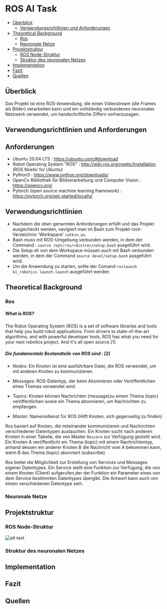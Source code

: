 # ROS AI Task

* [Überblick](#überblick)
  * [Verwendungsrichtlinien und Anforderungen](#verwendungsrichtlinien-und-anforderungen)
* [Theoretical Background](#theoretical-background)
  * [Ros](#ros)
  * [Neuronale Netze](#neuronale-netze)
* [Projektstruktur](#projektstruktur)
  * [ROS Node-Struktur](ros-node-struktur)
  * [Struktur des neuronalen Netzes](#struktur-des-neuronalen-netzes)
* [Implementation](#implementation)
* [Fazit](#fazit)
* [Quellen](#quellen)


## Überblick
Das Projekt ist eine ROS-Anwendung, die einen Videostream (die Frames als Bilder) verarbeiten kann und ein vollständig verbundenes neuronales Netzwerk verwendet, um handschriftliche Ziffern vorherzusagen.

## Verwendungsrichtlinien und Anforderungen

## Anforderungen
* Ubuntu 20.04 LTS : https://ubuntu.com/#download
* Robot Operating System "ROS" : http://wiki.ros.org/noetic/Installation (ROS Noetic for Ubuntu)
* Python3 : https://www.python.org/downloads/
* OpenCv Bibliothek für Bildverarbeitung und Computer Vision : https://opencv.org/
* Pytorch (open source machine learning framework) : https://pytorch.org/get-started/locally/

## Verwendungsrichtlinien
 * Nachdem die oben genannten Anforderungen erfüllt und das Projekt ausgecheckt werden, navigiert man im Bash zum Projekt-root-Verzeichnis 'Workspace' `catkin_ws`.
 * Bash muss mit ROS-Umgebung verbunden werden, in dem der Command : `source /opt/ros/<distro>/setup.bash` ausgeführt wird.
 * Die *Setup.sh* von dem Workspace müssen auch mit Bash verbunden werden, in dem der Command `source devel/setup.bash` ausgeführt wird.
 * Um die Anwendung zu starten, sollte der Comand `roslaunch ki_robotics launch.launch` ausgeführt werden

## Theoretical Background
### Ros
##### What is ROS?
The Robot Operating System (ROS) is a set of software libraries and tools that help you build robot applications. From drivers to state-of-the-art algorithms, and with powerful developer tools, ROS has what you need for your next robotics project. And it's all open source.[1]

##### Die fundamentale Bestandteile von ROS sind : [2]
* *Nodes*: Ein Knoten ist eine ausführbare Datei, die ROS verwendet, um mit anderen Knoten zu kommunizieren.

* *Messages*: ROS-Datentyp, der beim Abonnieren oder Veröffentlichen eines Themas verwendet wird.

* *Topics*: Knoten können Nachrichten (message)zu einem Thema (topic) veröffentlichen sowie ein Thema abonnieren, um Nachrichten zu empfangen.

* *Master*: Namensdienst für ROS (Hilft Knoten, sich gegenseitig zu finden)

Ros basiert auf Knoten, die miteinander kommunizieren und Nachrichten verschiedener Datentypen austauchen. Ein Knoten sucht nach anderen Knoten in einer Tabelle, die von Master `Roscore` zur Verfügung gestellt wird. Ein Knoten A veröffentlicht ein Thema (topic) mit einem Nachrichtentyp, anhand dessen ein anderer Knoten B die Nachricht vom A bekommen kann, wenn B das Thema (topic) abonniert (subscribe)

Ros bietet die Möglichkeit zur Erstellung von Services und Messages eigener Datentypes. Ein Service stellt eine Funktion zur Verfügung, die von einem Knoten (Client) aufgerufen,der der Funktion ein Parameter eines von dem Service bestimmten Datentypes übergibt. Die Antwort kann auch von einem verschiedenen Datentype sein.

### Neuronale Netze


## Projektstruktur
 ### ROS Node-Struktur
 ![alt text](https://github.com/Horenhof/ROSproject/blob/master/image.jpg?raw=true)
 

 ### Struktur des neuronalen Netzes

## Implementation

## Fazit

## Quellen






